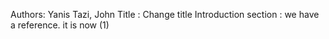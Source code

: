 Authors: Yanis Tazi, John
Title : Change title
Introduction section : we have a reference. it is now (1)
